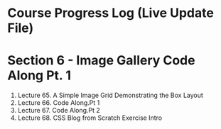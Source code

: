 # Course Progress Log (Live Update File)
# Section 6 - Image Gallery Code Along Pt. 1
1. Lecture 65. A Simple Image Grid Demonstrating the Box Layout
2. Lecture 66. Code Along.Pt 1
3. Lecture 67. Code Along.Pt 2
4. Lecture 68. CSS Blog from Scratch Exercise Intro